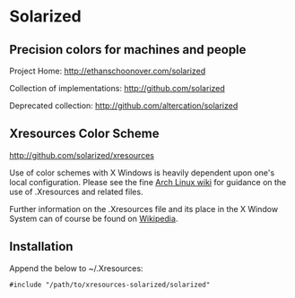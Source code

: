 Solarized
=========
## Precision colors for machines and people

Project Home: http://ethanschoonover.com/solarized

Collection of implementations: http://github.com/solarized

Deprecated collection: http://github.com/altercation/solarized

Xresources Color Scheme
-----------------------

http://github.com/solarized/xresources

Use of color schemes with X Windows is heavily dependent upon one's local
configuration. Please see the fine [Arch Linux wiki](https://wiki.archlinux.org/index.php/Xresources) for guidance on the use of .Xresources and related files.

Further information on the .Xresources file and its place in the X Window
System can of course be found on [Wikipedia](http://en.wikipedia.org/wiki/X_resources).

Installation
------------

Append the below to ~/.Xresources:

    #include "/path/to/xresources-solarized/solarized"
